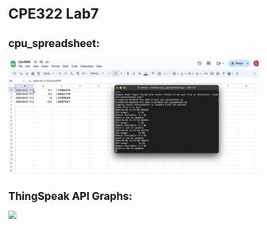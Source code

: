 # CPE322 Lab7

## cpu_spreadsheet:
![Lab7img](/Images/Lab7_img.png)

## ThingSpeak API Graphs:
![](/Images/Lab7_img2.png)
